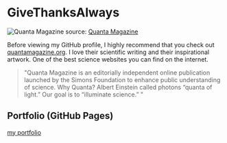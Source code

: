 <!--
**GiveThanksAlways/GiveThanksAlways** is a ✨ _special_ ✨ repository because its `README.md` (this file) appears on your GitHub profile.

Here are some ideas to get you started:

- 🔭 I’m currently working on ...
- 🌱 I’m currently learning ...
- 👯 I’m looking to collaborate on ...
- 🤔 I’m looking for help with ...
- 💬 Ask me about ...
- 📫 How to reach me: ...
- 😄 Pronouns: ...
- ⚡ Fun fact: ...
-->

# GiveThanksAlways

![Quanta Magazine](https://d2r55xnwy6nx47.cloudfront.net/uploads/2022/01/Quantum-Latin-Squares_2560_Lede.jpg)
source: [Quanta Magazine](https://www.quantamagazine.org/eulers-243-year-old-impossible-puzzle-gets-a-quantum-solution-20220110/)

Before viewing my GitHub profile, I highly recommend that you check out [quantamagazine.org](https://www.quantamagazine.org/). I love their scientific writing and their inspirational artwork. One of the best science websites you can find on the internet. 

> "Quanta Magazine is an editorially independent online publication launched by the Simons Foundation to enhance public understanding of science. Why Quanta? Albert Einstein called photons “quanta of light.” Our goal is to “illuminate science.” "

## Portfolio (GitHub Pages)
[my portfolio](https://givethanksalways.github.io/)
